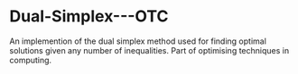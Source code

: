 Dual-Simplex---OTC
==================

An implemention of the dual simplex method used for finding optimal solutions given any number of inequalities. Part of optimising techniques in computing.

